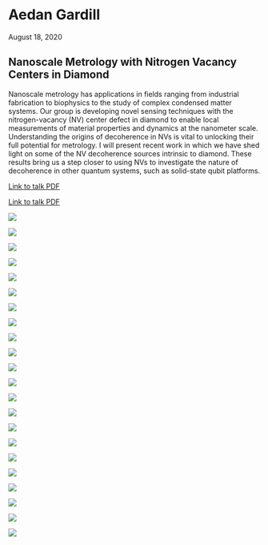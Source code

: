 # Aedan Gardill

August 18, 2020

## Nanoscale Metrology with Nitrogen Vacancy Centers in Diamond

Nanoscale metrology has applications in fields ranging from industrial fabrication to biophysics to the study of complex condensed matter systems. 
Our group is developing novel sensing techniques with the nitrogen-vacancy (NV) center defect in diamond to enable local measurements of material properties and dynamics at the nanometer scale. 
Understanding the origins of decoherence in NVs is vital to unlocking their full potential for metrology. 
I will present recent work in which we have shed light on some of the NV decoherence sources intrinsic to diamond. 
These results bring us a step closer to using NVs to investigate the nature of decoherence in other quantum systems, such as solid-state qubit platforms.

[Link to talk PDF](https://rmorgan10.github.io/NOGS/AedanGardill/2020_08_18_AedanGardill.pdf)

<a href="https://rmorgan10.github.io/NOGS/AedanGardill/2020_08_18_AedanGardill.pdf" target="_blank">Link to talk PDF</a> 

![](./slides/slide_01.png)

![](./slides/slide_02.png)

![](./slides/slide_03.png)

![](./slides/slide_04.png)

![](./slides/slide_05.png)

![](./slides/slide_06.png)

![](./slides/slide_07.png)

![](./slides/slide_08.png)

![](./slides/slide_09.png)

![](./slides/slide_10.png)

![](./slides/slide_11.png)

![](./slides/slide_12.png)

![](./slides/slide_13.png)

![](./slides/slide_14.png)

![](./slides/slide_15.png)

![](./slides/slide_16.png)

![](./slides/slide_17.png)

![](./slides/slide_18.png)

![](./slides/slide_19.png)

![](./slides/slide_20.png)

![](./slides/slide_21.png)

![](./slides/slide_22.png)
